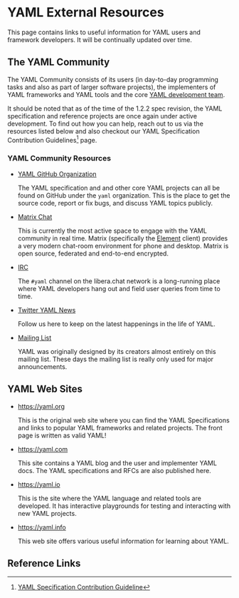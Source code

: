 # YAML External Resources

This page contains links to useful information for YAML users and framework
developers.
It will be continually updated over time.

## The YAML Community

The YAML Community consists of its users (in day-to-day programming tasks and
also as part of larger software projects), the implementers of YAML frameworks
and YAML tools and the core [YAML development team](team).

It should be noted that as of the time of the 1.2.2 spec revision, the YAML
specification and reference projects are once again under active development.
To find out how you can help, reach out to us via the resources listed below
and also checkout our YAML Specification Contribution Guidelines[^contributing]
page.


### YAML Community Resources

* [YAML GitHub Organization](https://github.com/yaml/)

  The YAML specification and and other core YAML projects can all be found on
  GitHub under the `yaml` organization.
  This is the place to get the source code, report or fix bugs, and discuss
  YAML topics publicly.

* [Matrix Chat](https://matrix.to/#/#chat:yaml.io)

  This is currently the most active space to engage with the YAML community in
  real time.
  Matrix (specifically the [Element](https://element.io/) client) provides a
  very modern chat-room environment for phone and desktop.
  Matrix is open source, federated and end-to-end encrypted.

* [IRC](https://web.libera.chat/?channels#yaml)

  The `#yaml` channel on the libera.chat network is a long-running place where
  YAML developers hang out and field user queries from time to time.

* [Twitter YAML News](https://twitter.com/yamlnews)

  Follow us here to keep on the latest happenings in the life of YAML.

* [Mailing List](https://sourceforge.net/projects/yaml/lists/yaml-core)

  YAML was originally designed by its creators almost entirely on this mailing
  list.
  These days the mailing list is really only used for major announcements.


## YAML Web Sites

* <https://yaml.org>

  This is the original web site where you can find the YAML Specifications and
  links to popular YAML frameworks and related projects.
  The front page is written as valid YAML!

* <https://yaml.com>

  This site contains a YAML blog and the user and implementer YAML docs.
  The YAML specifications and RFCs are also published here.

* <https://yaml.io>

  This is the site where the YAML language and related tools are developed.
  It has interactive playgrounds for testing and interacting with new YAML
  projects.

* <https://yaml.info>

  This web site offers various useful information for learning about YAML.


## Reference Links

[^contributing]: [YAML Specification Contribution Guideline](https://github.com/yaml/yaml-spec/blob/main/.github/contributing.md)
